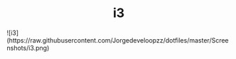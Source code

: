  <h1 align="center"> 
  i3 
</h1>
![i3](https://raw.githubusercontent.com/Jorgedeveloopzz/dotfiles/master/Screenshots/i3.png)
